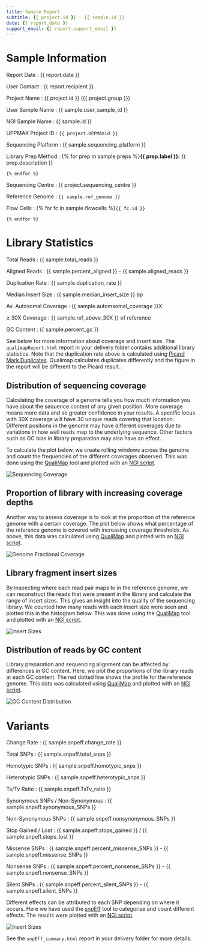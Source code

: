 ```yaml
---
title: Sample Report
subtitle: {{ project.id }} - {{ sample.id }}
date: {{ report.date }}
support_email: {{ report.support_email }}
---
```


# Sample Information

Report Date
:  {{ report.date }}

User Contact
:   {{ report.recipient }}

Project Name
:   {{ project.id }} ({{ project.group }})

User Sample Name
:   {{ sample.user_sample_id }}

NGI Sample Name
:   {{ sample.id }}

UPPMAX Project ID
:   `{{ project.UPPMAXid }}`

Sequencing Platform
:   {{ sample.sequencing_platform }}

Library Prep Method
:   {% for prep in sample.preps %}**{{ prep.label }}:** {{ prep.description }}
    
    {% endfor %}

Sequencing Centre
:   {{ project.sequencing_centre }}

Reference Genome
:   `{{ sample.ref_genome }}`

Flow Cells
:   {% for fc in sample.flowcells %}`{{ fc.id }}`
    
    {% endfor %}


# Library Statistics

Total Reads
:   {{ sample.total_reads }}

Aligned Reads
:   {{ sample.percent_aligned }} - {{ sample.aligned_reads }}

Duplication Rate
:   {{ sample.duplication_rate }}

Median Insert Size
:   {{ sample.median_insert_size }} bp

Av. Autosomal Coverage
:   {{ sample.automsomal_coverage }}X

&ge; 30X Coverage
:   {{ sample.ref_above_30X }} of reference

GC Content
:   {{ sample.percent_gc }}

See below for more information about coverage and insert size. The
`qualimapReport.html` report in your delivery folder contains additional library
statistics. Note that the duplication rate above is calculated using
[Picard Mark Duplicates](http://broadinstitute.github.io/picard/command-line-overview.html#MarkDuplicates).
Qualimap calculates duplicates differently and the figure in
the report will be different to the Picard result..

## Distribution of sequencing coverage
Calculating the coverage of a genome tells you how much information you have
about the sequence content of any given position. More coverage means more data
and so greater confidence in your results. A specific locus with 30X coverage
will have 30 unique reads covering that location. Different positions in the
genome may have different coverages due to variations in how well reads map to
the underlying sequence. Other factors such as GC bias in library preparation
may also have an effect.

To calculate the plot below, we create rolling windows across the genome and
count the frequencies of the different coverages observed. This was done using
the [QualiMap](http://qualimap.bioinfo.cipf.es/) tool and plotted with an
[NGI script](https://github.com/SciLifeLab/visualizations).

![Sequencing Coverage](plots/qualimap_coverage.png)

## Proportion of library with increasing coverage depths
Another way to assess coverage is to look at the proportion of the reference
genome with a certain coverage. The plot below shows what percentage of the
reference genome is covered with increasing coverage thresholds. As above, this
data was calculated using [QualiMap](http://qualimap.bioinfo.cipf.es/) and plotted
with an [NGI script](https://github.com/SciLifeLab/visualizations).

![Genome Fractional Coverage](plots/genome_fraction.png)

## Library fragment insert sizes
By inspecting where each read pair maps to in the reference genome, we can
reconstruct the reads that were present in the library and calculate the range
of insert sizes. This gives an insight into the quality of the sequencing
library. We counted how many reads with each insert size were seen and plotted
this in the histogram below. This was done using the
[QualiMap](http://qualimap.bioinfo.cipf.es/) tool and plotted with an
[NGI script](https://github.com/SciLifeLab/visualizations).

![Insert Sizes](plots/qualimap_insertsize.png)

## Distribution of reads by GC content
Library preparation and sequencing alignment can be affected by differences in
GC content. Here, we plot the proportions of the library reads at each GC
content. The red dotted line shows the profile for the reference genome. 
This data was calculated using [QualiMap](http://qualimap.bioinfo.cipf.es/)
and plotted with an [NGI script](https://github.com/SciLifeLab/visualizations).

![GC Content Distribution](plots/gc_distribution.png)

# Variants

Change Rate
:   {{ sample.snpeff.change_rate }}

Total SNPs
:   {{ sample.snpeff.total_snps }}

Homotypic SNPs
:   {{ sample.snpeff.homotypic_snps }}

Heterotypic SNPs
:   {{ sample.snpeff.heterotypic_snps }}

Ts/Tv Ratio
:   {{ sample.snpeff.TsTv_ratio }}

Synonymous SNPs / Non-Synonymous
:   {{ sample.snpeff.synonymous_SNPs }}

Non-Synonymous SNPs
:   {{ sample.snpeff.nonsynonymous_SNPs }}

Stop Gained / Lost
:   {{ sample.snpeff.stops_gained }} / {{ sample.snpeff.stops_lost }}

Missense SNPs
:   {{ sample.snpeff.percent_missense_SNPs }}  -   {{ sample.snpeff.missense_SNPs }}

Nonsense SNPs
:   {{ sample.snpeff.percent_nonsense_SNPs }}  -   {{ sample.snpeff.nonsense_SNPs }}

Silent SNPs
:   {{ sample.snpeff.percent_silent_SNPs }}  -   {{ sample.snpeff.silent_SNPs }}

Different effects can be attributed to each SNP depending on where it occurs.
Here we have used the [snpEff](http://snpeff.sourceforge.net/) tool to
categorise and count different effects. The results were plotted with an
[NGI script](https://github.com/SciLifeLab/visualizations).

![Insert Sizes](plots/snpEff_effect_regions.png)

See the `snpEff_summary.html` report in your delivery folder for more details.





